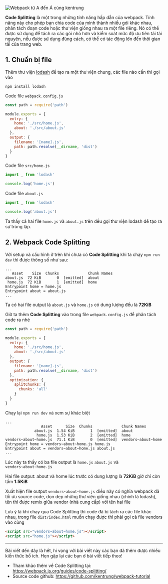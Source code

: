 ![Webpack từ A đến Á cùng kentrung](https://images.viblo.asia/2090b88e-6ec0-49fe-b677-65e927fafc2e.png) 

**Code Splitting** là một trong những tính năng hấp dẫn của webpack. Tính năng này cho phép bạn chia code của mình thành nhiều gói khác nhau, phân tách đoạn code hoặc thư viện giống nhau ra một file riêng. Nó có thể được sử dụng để tách ra các gói nhỏ hơn và kiểm soát mức độ ưu tiên tải tài nguyên, nếu được sử dụng đúng cách, có thể có tác động lớn đến thời gian tải của trang web.

## 1. Chuẩn bị file
Thêm thư viện [lodash](https://lodash.com/) để tạo ra một thư viện chung, các file nào cần thì gọi vào 
```
npm install lodash
```

Code file `webpack.config.js`
```js
const path = require('path')

module.exports = {
  entry: {
    home: './src/home.js',
    about: './src/about.js'
  },
  output: {
    filename: '[name].js',
    path: path.resolve(__dirname, 'dist')
  }
}
```

Code file `src/home.js`
```js
import _ from 'lodash'

console.log('home.js')
```

Code file `about.js`
```js
import _ from 'lodash'

console.log('about.js')
```
Ta thấy cả hai file `home.js` và `about.js` trên đều gọi thư viện lodash để tạo ra sự trùng lặp.

## 2. Webpack Code Splitting
Với setup và cấu hình ở trên khi chưa có **Code Splitting** khi ta chạy `npm run dev` thì được thông số như sau:
```
...
   Asset    Size  Chunks             Chunk Names
about.js  72 KiB       0  [emitted]  about
 home.js  72 KiB       1  [emitted]  home
Entrypoint home = home.js
Entrypoint about = about.js
...
```
Ta có hai file output là `about.js` và `home.js` có dung lượng đều là **72KiB**

Giờ ta thêm **Code Splitting** vào trong file `webpack.config.js` để phân tách code ra nhé
 
```js
const path = require('path')

module.exports = {
  entry: {
  	home: './src/home.js',
  	about: './src/about.js'
  },
  output: {
    filename: '[name].js',
    path: path.resolve(__dirname, 'dist')
  },
  optimization: {
    splitChunks: {
      chunks: 'all'
    }
  }
}
```
Chạy lại `npm run dev` và xem sự khác biệt
```
...
                Asset      Size  Chunks             Chunk Names
             about.js  1.54 KiB       1  [emitted]  about
              home.js  1.53 KiB       2  [emitted]  home
vendors~about~home.js  71.1 KiB       0  [emitted]  vendors~about~home
Entrypoint home = vendors~about~home.js home.js
Entrypoint about = vendors~about~home.js about.js
...
```

Lúc này ta thấy có ba file output là `home.js` `about.js` và `vendors~about~home.js`

Hai file output: about và home lúc trước có dung lượng là **72KiB** giờ chỉ còn tầm **1.5KiB**

Xuất hiện file output  `vendors~about~home.js` điều này có nghĩa webpack đã tối ưu source code, dọn dẹp những thư viện giống nhau (chính là lodash), tên thì được remix giữa vendor (nhà cung cấp) với tên hai file

Lưu ý là khi chạy qua Code Splitting thì code đã bị tách ra các file khác nhau, trong file `dist/index.html` muốn chạy được thì phải gọi cả file vendors vào cùng

```html
<script src="vendors~about~home.js"></script>
<script src="home.js"></script>
```


-----


Bài viết đến đây là hết, hi vọng với bài viết này các bạn đã thêm được nhiều kiến thức bổ ích. Hẹn gặp lại các bạn ở bài viết tiếp theo!

* Tham khảo thêm về Code Splitting tại: https://webpack.js.org/guides/code-splitting/
* Source code github: https://github.com/kentrung/webpack-tutorial